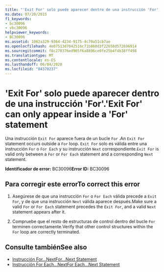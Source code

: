 ```yaml
---
title: "'Exit For' solo puede aparecer dentro de una instrucción 'For'."
ms.date: 07/20/2015
f1_keywords:
- bc30096
- vbc30096
helpviewer_keywords:
- BC30096
ms.assetid: 1062a329-9364-4234-9175-4c70a51cb7ae
ms.openlocfilehash: 4e07513d7042516c71b860d3f22658d572696914
ms.sourcegitcommit: f8c270376ed905f6a8896ce0fe25b4f4b38ff498
ms.translationtype: MT
ms.contentlocale: es-ES
ms.lasthandoff: 06/04/2020
ms.locfileid: "84370237"
---
```

# <a name="exit-for-can-only-appear-inside-a-for-statement"></a><span data-ttu-id="c51fd-102">'Exit For' solo puede aparecer dentro de una instrucción 'For'.</span><span class="sxs-lookup"><span data-stu-id="c51fd-102">'Exit For' can only appear inside a 'For' statement</span></span>
<span data-ttu-id="c51fd-103">Una instrucción `Exit For` aparece fuera de un bucle `For` .</span><span class="sxs-lookup"><span data-stu-id="c51fd-103">An `Exit For` statement occurs outside a `For` loop.</span></span> <span data-ttu-id="c51fd-104">`Exit For` solo es válida entre una instrucción `For` o `For Each` y su instrucción `Next` correspondiente.</span><span class="sxs-lookup"><span data-stu-id="c51fd-104">`Exit For` is valid only between a `For` or `For Each` statement and a corresponding `Next` statement.</span></span>  
  
 <span data-ttu-id="c51fd-105">**Identificador de error:** BC30096</span><span class="sxs-lookup"><span data-stu-id="c51fd-105">**Error ID:** BC30096</span></span>  
  
## <a name="to-correct-this-error"></a><span data-ttu-id="c51fd-106">Para corregir este error</span><span class="sxs-lookup"><span data-stu-id="c51fd-106">To correct this error</span></span>  
  
1. <span data-ttu-id="c51fd-107">Asegúrese de que una instrucción `For` o `For Each` válida precede a `Exit For`, y de que una instrucción `Next` válida aparece después.</span><span class="sxs-lookup"><span data-stu-id="c51fd-107">Make sure a valid `For` or `For Each` statement precedes the `Exit For`, and a valid `Next` statement appears after it.</span></span>  
  
2. <span data-ttu-id="c51fd-108">Compruebe que el resto de estructuras de control dentro del bucle `For` terminen correctamente.</span><span class="sxs-lookup"><span data-stu-id="c51fd-108">Verify that other control structures within the `For` loop are correctly terminated.</span></span>  
  
## <a name="see-also"></a><span data-ttu-id="c51fd-109">Consulte también</span><span class="sxs-lookup"><span data-stu-id="c51fd-109">See also</span></span>

- [<span data-ttu-id="c51fd-110">Instrucción For...Next</span><span class="sxs-lookup"><span data-stu-id="c51fd-110">For...Next Statement</span></span>](../language-reference/statements/for-next-statement.md)
- [<span data-ttu-id="c51fd-111">Instrucción For Each...Next</span><span class="sxs-lookup"><span data-stu-id="c51fd-111">For Each...Next Statement</span></span>](../language-reference/statements/for-each-next-statement.md)
